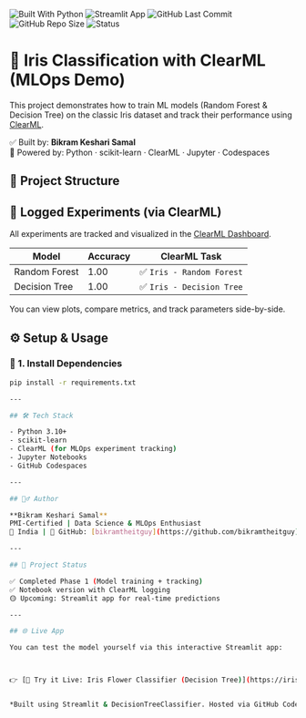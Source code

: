 ![Built With Python](https://img.shields.io/badge/Built%20with-Python%203.10-blue?logo=python&logoColor=white)
![Streamlit App](https://img.shields.io/badge/Live-App-green?logo=streamlit)
![GitHub Last Commit](https://img.shields.io/github/last-commit/bikramtheitguy/mlops-clearml-demo?style=flat&color=blue)
![GitHub Repo Size](https://img.shields.io/github/repo-size/bikramtheitguy/mlops-clearml-demo)
![Status](https://img.shields.io/badge/Status-In%20Progress-yellow)

# 🧠 Iris Classification with ClearML (MLOps Demo)

This project demonstrates how to train ML models (Random Forest & Decision Tree) on the classic Iris dataset and track their performance using [ClearML](https://clear.ml).

✅ Built by: **Bikram Keshari Samal**  
🔗 Powered by: Python · scikit-learn · ClearML · Jupyter · Codespaces
## 📁 Project Structure

## 🔬 Logged Experiments (via ClearML)

All experiments are tracked and visualized in the [ClearML Dashboard](https://app.clear.ml/projects).

| Model            | Accuracy | ClearML Task |
|------------------|----------|-----------------------------|
| Random Forest    | 1.00     | ✅ `Iris - Random Forest` |
| Decision Tree    | 1.00     | ✅ `Iris - Decision Tree`  |

You can view plots, compare metrics, and track parameters side-by-side.


## ⚙️ Setup & Usage

### 📌 1. Install Dependencies
```bash
pip install -r requirements.txt

---

## 🛠 Tech Stack

- Python 3.10+
- scikit-learn
- ClearML (for MLOps experiment tracking)
- Jupyter Notebooks
- GitHub Codespaces

---

## 🙋‍♂️ Author

**Bikram Keshari Samal**  
PMI-Certified | Data Science & MLOps Enthusiast  
📍 India | 🧠 GitHub: [bikramtheitguy](https://github.com/bikramtheitguy)

---

## 🏁 Project Status

✅ Completed Phase 1 (Model training + tracking)  
✅ Notebook version with ClearML logging  
🟡 Upcoming: Streamlit app for real-time predictions

---

## 🌐 Live App

You can test the model yourself via this interactive Streamlit app:



👉 [🌸 Try it Live: Iris Flower Classifier (Decision Tree)](https://iris-mlops-clearml-demo.streamlit.app/)


*Built using Streamlit & DecisionTreeClassifier. Hosted via GitHub Codespaces.*
